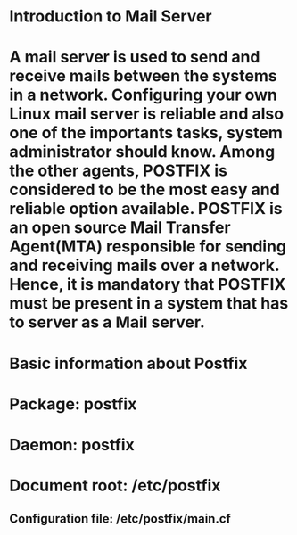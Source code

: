 # Introduction to Mail Server

# A mail server is used to send and receive mails between the systems in a network. Configuring your own Linux mail server is reliable and also one of the importants tasks, system administrator should know. Among the other agents, POSTFIX is considered to be the most easy and reliable option available. POSTFIX is an open source Mail Transfer Agent(MTA) responsible for sending and receiving mails over a network. Hence, it is mandatory that POSTFIX must be present in a system that has to server as a Mail server.

# Basic information about Postfix

# Package: postfix
# Daemon: postfix
# Document root: /etc/postfix
## Configuration file: /etc/postfix/main.cf